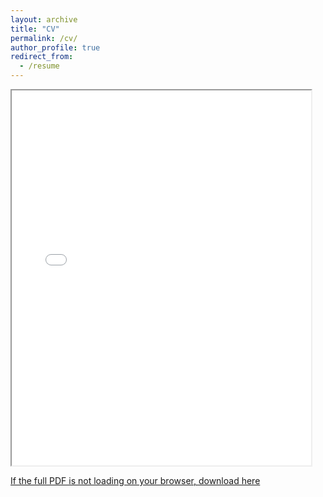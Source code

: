 ```yaml
---
layout: archive
title: "CV"
permalink: /cv/
author_profile: true
redirect_from:
  - /resume
---
```


<iframe src="/files/cv1.pdf" width="95%" height="600px">
    This browser does not support PDFs. Please download the PDF to view it: 
    <a href="/files/CV25.pdf">Download PDF</a>.
</iframe>

<a href="https://drive.google.com/file/d/14b6OK6xL8UJTheuebpmrSdTt67XIZ-7b/view?usp=sharing" target="_blank">If the full PDF is not loading on your browser, download here</a>

